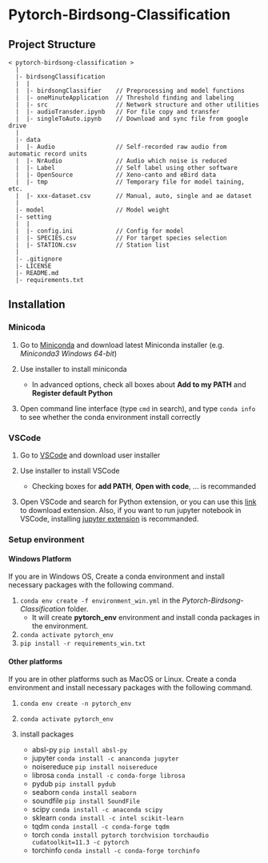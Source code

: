 # Pytorch-Birdsong-Classification

## Project Structure

```(python)
< pytorch-birdsong-classification >
  |
  |- birdsongClassification
  |  |
  |  |- birdsongClassifier    // Preprocessing and model functions
  |  |- oneMinuteApplication  // Threshold finding and labeling
  |  |- src                   // Network structure and other utilities
  |  |- audioTransder.ipynb   // For file copy and transfer
  |  |- singleToAuto.ipynb    // Download and sync file from google drive
  |
  |- data   
  |  |- Audio                 // Self-recorded raw audio from automatic record units
  |  |- NrAudio               // Audio which noise is reduced
  |  |- Label                 // Self label using other software
  |  |- OpenSource            // Xeno-canto and eBird data
  |  |- tmp                   // Temporary file for model taining, etc.
  |  |- xxx-dataset.csv       // Manual, auto, single and ae dataset
  |
  |- model                    // Model weight
  |- setting     
  |  |
  |  |- config.ini            // Config for model
  |  |- SPECIES.csv           // For target species selection
  |  |- STATION.csv           // Station list
  |
  |- .gitignore
  |- LICENSE
  |- README.md
  |- requirements.txt 
```

## Installation

### Minicoda

1. Go to [Miniconda](https://docs.conda.io/en/latest/miniconda.html) and download latest Miniconda installer (e.g. _Miniconda3 Windows 64-bit_)

2. Use installer to install miniconda

   * In advanced options, check all boxes about **Add to my PATH** and **Register default Python**

3. Open command line interface (type `cmd` in search), and type `conda info` to see whether the conda environment install correctly

### VSCode

1. Go to [VSCode](https://code.visualstudio.com/download) and download user installer

2. Use installer to install VSCode

   * Checking boxes for **add PATH**, **Open with code**, ... is recommanded

3. Open VSCode and search for Python extension, or you can use this [link](https://marketplace.visualstudio.com/items?itemName=ms-python.python) to download extension. Also, if you want to run jupyter notebook in VSCode, installing [jupyter extension](https://marketplace.visualstudio.com/items?itemName=ms-toolsai.jupyter) is recommanded.

### Setup environment

#### Windows Platform

If you are in Windows OS, Create a conda environment and install necessary packages with the following command.  

1. `conda env create -f environment_win.yml` in the _Pytorch-Birdsong-Classification_ folder.
   * It will create **pytorch_env** environment and install conda packages in the environment.
2. `conda activate pytorch_env`
3. `pip install -r requirements_win.txt`

#### Other platforms

If you are in other platforms such as MacOS or Linux. Create a conda environment and install necessary packages with the following command.  

1. `conda env create -n pytorch_env`
2. `conda activate pytorch_env`
3. install packages

   * absl-py `pip install absl-py`  
   * jupyter `conda install -c ananconda jupyter`
   * noisereduce `pip install noisereduce`  
   * librosa `conda install -c conda-forge librosa`  
   * pydub `pip install pydub`  
   * seaborn `conda install seaborn`  
   * soundfile `pip install SoundFile`  
   * scipy `conda install -c anaconda scipy`  
   * sklearn `conda install -c intel scikit-learn`  
   * tqdm `conda install -c conda-forge tqdm`  
   * torch `conda install pytorch torchvision torchaudio cudatoolkit=11.3 -c pytorch`  
   * torchinfo `conda install -c conda-forge torchinfo`  
